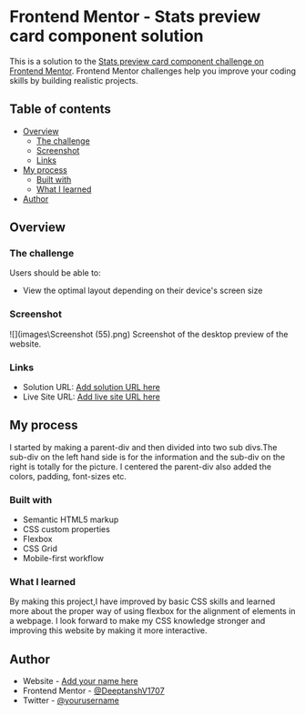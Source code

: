 # Frontend Mentor - Stats preview card component solution

This is a solution to the [Stats preview card component challenge on Frontend Mentor](https://www.frontendmentor.io/challenges/stats-preview-card-component-8JqbgoU62). Frontend Mentor challenges help you improve your coding skills by building realistic projects. 

## Table of contents

- [Overview](#overview)
  - [The challenge](#the-challenge)
  - [Screenshot](#screenshot)
  - [Links](#links)
- [My process](#my-process)
  - [Built with](#built-with)
  - [What I learned](#what-i-learned)
- [Author](#author)


## Overview

### The challenge

Users should be able to:

- View the optimal layout depending on their device's screen size

### Screenshot

![](images\Screenshot (55).png)
Screenshot of the desktop preview of the website.

### Links

- Solution URL: [Add solution URL here](https://your-solution-url.com)
- Live Site URL: [Add live site URL here](https://your-live-site-url.com)

## My process
I started by making a parent-div and then divided into two sub divs.The sub-div on the left hand side is for the information and the sub-div on the right is totally for the picture.
I centered the parent-div also added the colors, padding, font-sizes etc. 
### Built with

- Semantic HTML5 markup
- CSS custom properties
- Flexbox
- CSS Grid
- Mobile-first workflow




### What I learned
By making this project,I have improved by basic CSS skills and learned more about the proper way of using flexbox for the alignment of elements in a webpage.
I look forward to make my CSS knowledge stronger and improving this website by making it more interactive.




## Author

- Website - [Add your name here](https://www.your-site.com)
- Frontend Mentor - [@DeeptanshV1707](https://www.frontendmentor.io/profile/DeeptanshV1707)
- Twitter - [@yourusername](https://www.twitter.com/yourusername)



